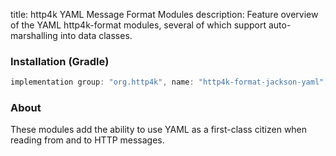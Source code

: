 title: http4k YAML Message Format Modules
description: Feature overview of the YAML http4k-format modules, several of which support auto-marshalling into data classes.

### Installation (Gradle)

```groovy
implementation group: "org.http4k", name: "http4k-format-jackson-yaml", version: "4.14.1.0"
```

### About
These modules add the ability to use YAML as a first-class citizen when reading from and to HTTP messages. 

[http4k]: https://http4k.org
